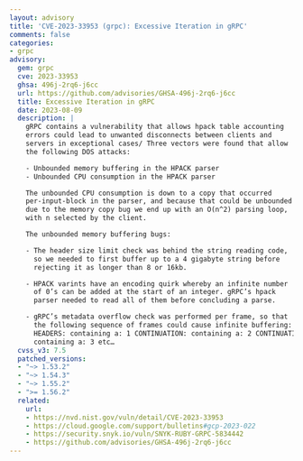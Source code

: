 ```yaml
---
layout: advisory
title: 'CVE-2023-33953 (grpc): Excessive Iteration in gRPC'
comments: false
categories:
- grpc
advisory:
  gem: grpc
  cve: 2023-33953
  ghsa: 496j-2rq6-j6cc
  url: https://github.com/advisories/GHSA-496j-2rq6-j6cc
  title: Excessive Iteration in gRPC
  date: 2023-08-09
  description: |
    gRPC contains a vulnerability that allows hpack table accounting
    errors could lead to unwanted disconnects between clients and
    servers in exceptional cases/ Three vectors were found that allow
    the following DOS attacks:

    - Unbounded memory buffering in the HPACK parser
    - Unbounded CPU consumption in the HPACK parser

    The unbounded CPU consumption is down to a copy that occurred
    per-input-block in the parser, and because that could be unbounded
    due to the memory copy bug we end up with an O(n^2) parsing loop,
    with n selected by the client.

    The unbounded memory buffering bugs:

    - The header size limit check was behind the string reading code,
      so we needed to first buffer up to a 4 gigabyte string before
      rejecting it as longer than 8 or 16kb.

    - HPACK varints have an encoding quirk whereby an infinite number
      of 0’s can be added at the start of an integer. gRPC’s hpack
      parser needed to read all of them before concluding a parse.

    - gRPC’s metadata overflow check was performed per frame, so that
      the following sequence of frames could cause infinite buffering:
      HEADERS: containing a: 1 CONTINUATION: containing a: 2 CONTINUATION:
      containing a: 3 etc…
  cvss_v3: 7.5
  patched_versions:
  - "~> 1.53.2"
  - "~> 1.54.3"
  - "~> 1.55.2"
  - ">= 1.56.2"
  related:
    url:
    - https://nvd.nist.gov/vuln/detail/CVE-2023-33953
    - https://cloud.google.com/support/bulletins#gcp-2023-022
    - https://security.snyk.io/vuln/SNYK-RUBY-GRPC-5834442
    - https://github.com/advisories/GHSA-496j-2rq6-j6cc
---
```

